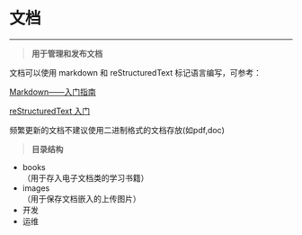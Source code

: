 # 文档 #

----------
> **用于管理和发布文档**

文档可以使用 markdown 和 reStructuredText 标记语言编写，可参考：

[Markdown——入门指南](http://www.jianshu.com/p/1e402922ee32)

[reStructuredText 入门](http://sphinx-doc-zh.readthedocs.org/en/latest/rest.html)

频繁更新的文档不建议使用二进制格式的文档存放(如pdf,doc)

> **目录结构**

- books     
 （用于存入电子文档类的学习书籍）
- images    
  （用于保存文档嵌入的上传图片）
- 开发       
- 运维





